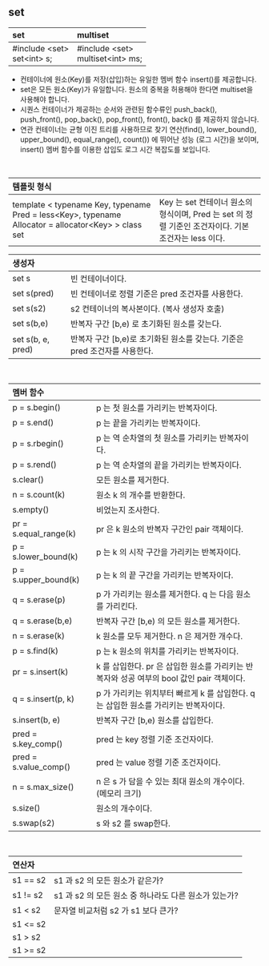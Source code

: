 
## set

| set | multiset |
|:----------|:----------|
| #include \<set> </br> set\<int> s; | #include \<set> </br> multiset\<int> ms; |

* 컨테이너에 원소(Key)를 저장(삽입)하는 유일한 멤버 함수 insert()를 제공합니다.
* set은 모든 원소(Key)가 유일합니다. 원소의 중복을 허용해야 한다면 multiset을 사용해야 합니다.
* 시퀀스 컨테이너가 제공하는 순서와 관련된 함수류인 push_back(), push_front(), pop_back(), pop_front(), front(), back() 를 제공하지 않습니다.
* 연관 컨테이너는 균형 이진 트리를 사용하므로 찾기 연산(find(), lower_bound(), upper_bound(), equal_range(), count()) 에 뛰어난 성능 (로그 시간)을 보이며, insert() 멤버 함수를 이용한 삽입도 로그 시간 복잡도를 보입니다.
</br>

| 템플릿 형식 ||
|:----------|:----------|
| template < typename Key, typename Pred = less\<Key>, typename Allocator = allocator\<Key> > class set | Key 는 set 컨테이너 원소의 형식이며, Pred 는 set 의 정렬 기준인 조건자이다. 기본 조건자는 less 이다. |

| 생성자 ||
|:----------|:----------|
| set s | 빈 컨테이너이다. |
| set s(pred) | 빈 컨테이너로 정렬 기준은 pred 조건자를 사용한다. |
| set s(s2) | s2 컨테이너의 복사본이다. (복사 생성자 호출) |
| set s(b,e) | 반복자 구간 \[b,e) 로 초기화된 원소를 갖는다. |
| set s(b, e, pred) | 반복자 구간 \[b,e)로 초기화된 원소를 갖는다. 기준은 pred 조건자를 사용한다. |
</br>

| 멤버 함수 || 
|:----------|:----------|
| p = s.begin() | p 는 첫 원소를 가리키는 반복자이다. |
| p = s.end() | p 는 끝을 가리키는 반복자이다. |
| p = s.rbegin() | p 는 역 순차열의 첫 원소를 가리키는 반복자이다. |
| p = s.rend() | p 는 역 순차열의 끝을 가리키는 반복자이다. |
| s.clear() | 모든 원소를 제거한다. |
| n = s.count(k) | 원소 k 의 개수를 반환한다. |
| s.empty() | 비었는지 조사한다. |
| pr = s.equal_range(k) | pr 은 k 원소의 반복자 구간인 pair 객체이다. |
| p = s.lower_bound(k) | p 는 k 의 시작 구간을 가리키는 반복자이다. |
| p = s.upper_bound(k) | p 는 k 의 끝 구간을 가리키는 반복자이다. |
| q = s.erase(p) | p 가 가리키는 원소를 제거한다. q 는 다음 원소를 가리킨다. |
| q = s.erase(b,e) | 반복자 구간 \[b,e) 의 모든 원소를 제거한다. |
| n = s.erase(k) | k 원소를 모두 제거한다. n 은 제거한 개수다. |
| p = s.find(k) | p 는 k 원소의 위치를 가리키는 반복자이다. |
| pr = s.insert(k) | k 를 삽입한다. pr 은 삽입한 원소를 가리키는 반복자와 성공 여부의 bool 값인 pair 객체이다. |
| q = s.insert(p, k) | p 가 가리키는 위치부터 빠르게 k 를 삽입한다. q 는 삽입한 원소를 가리키는 반복자이다. |
| s.insert(b, e) | 반복자 구간 \[b,e) 원소를 삽입한다.
| pred = s.key_comp() | pred 는 key 정렬 기준 조건자이다. |
| pred = s.value_comp() | pred 는 value 정렬 기준 조건자이다. |
| n = s.max_size() | n 은 s 가 담을 수 있는 최대 원소의 개수이다. (메모리 크기) |
| s.size() | 원소의 개수이다. |
| s.swap(s2) | s 와 s2 를 swap한다. |
</br>

| 연산자 ||
|:----------|:----------|
| s1 == s2 | s1 과 s2 의 모든 원소가 같은가? |
| s1 != s2 | s1 과 s2 의 모든 원소 중 하나라도 다른 원소가 있는가? |
| s1 < s2 | 문자열 비교처럼 s2 가 s1 보다 큰가? |
| s1 <= s2 |
| s1 > s2 |
| s1 >= s2 |


